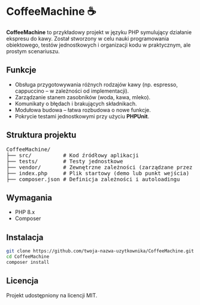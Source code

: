 # CoffeeMachine ☕

**CoffeeMachine** to przykładowy projekt w języku PHP symulujący działanie ekspresu do kawy. Został stworzony w celu nauki programowania obiektowego, testów jednostkowych i organizacji kodu w praktycznym, ale prostym scenariuszu.

## Funkcje
- Obsługa przygotowywania różnych rodzajów kawy (np. espresso, cappuccino – w zależności od implementacji).
- Zarządzanie stanem zasobników (woda, kawa, mleko).
- Komunikaty o błędach i brakujących składnikach.
- Modułowa budowa – łatwa rozbudowa o nowe funkcje.
- Pokrycie testami jednostkowymi przy użyciu **PHPUnit**.

## Struktura projektu
<pre>
CoffeeMachine/
├── src/          # Kod źródłowy aplikacji
├── tests/        # Testy jednostkowe
├── vendor/       # Zewnętrzne zależności (zarządzane przez Composer)
├── index.php     # Plik startowy (demo lub punkt wejścia)
├── composer.json # Definicja zależności i autoloadingu
</pre>

## Wymagania
- PHP 8.x
- Composer

## Instalacja
```bash
git clone https://github.com/twoja-nazwa-uzytkownika/CoffeeMachine.git
cd CoffeeMachine
composer install
```

## Licencja

Projekt udostępniony na licencji MIT.
